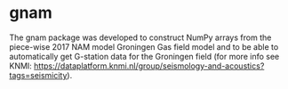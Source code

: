 # gnam

The gnam package was developed to construct NumPy arrays from the piece-wise 2017 NAM model Groningen Gas field model and to be able to automatically get G-station data for the Groningen field (for more info see KNMI: https://dataplatform.knmi.nl/group/seismology-and-acoustics?tags=seismicity).
